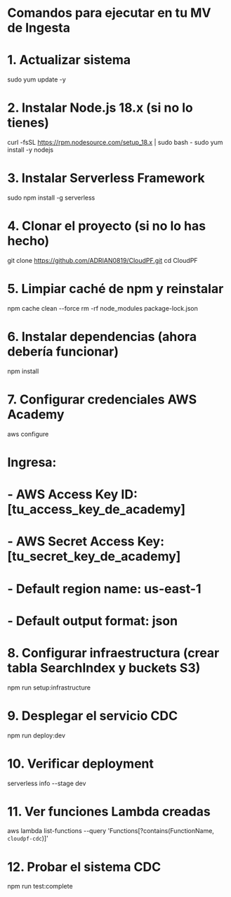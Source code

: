 # Comandos para ejecutar en tu MV de Ingesta

# 1. Actualizar sistema
sudo yum update -y

# 2. Instalar Node.js 18.x (si no lo tienes)
curl -fsSL https://rpm.nodesource.com/setup_18.x | sudo bash -
sudo yum install -y nodejs

# 3. Instalar Serverless Framework
sudo npm install -g serverless

# 4. Clonar el proyecto (si no lo has hecho)
git clone https://github.com/ADRIAN0819/CloudPF.git
cd CloudPF

# 5. Limpiar caché de npm y reinstalar
npm cache clean --force
rm -rf node_modules package-lock.json

# 6. Instalar dependencias (ahora debería funcionar)
npm install

# 7. Configurar credenciales AWS Academy
aws configure
# Ingresa:
# - AWS Access Key ID: [tu_access_key_de_academy]
# - AWS Secret Access Key: [tu_secret_key_de_academy]
# - Default region name: us-east-1
# - Default output format: json

# 8. Configurar infraestructura (crear tabla SearchIndex y buckets S3)
npm run setup:infrastructure

# 9. Desplegar el servicio CDC
npm run deploy:dev

# 10. Verificar deployment
serverless info --stage dev

# 11. Ver funciones Lambda creadas
aws lambda list-functions --query 'Functions[?contains(FunctionName, `cloudpf-cdc`)]'

# 12. Probar el sistema CDC
npm run test:complete

